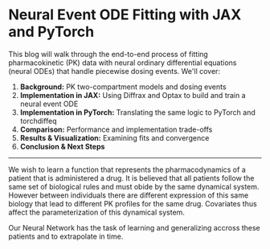# Neural Event ODE Fitting with JAX and PyTorch

This blog will walk through the end-to-end process of fitting pharmacokinetic (PK) data with neural ordinary differential equations (neural ODEs) that handle piecewise dosing events. We'll cover:

1. **Background:** PK two-compartment models and dosing events
2. **Implementation in JAX:** Using Diffrax and Optax to build and train a neural event ODE
3. **Implementation in PyTorch:** Translating the same logic to PyTorch and torchdiffeq
4. **Comparison:** Performance and implementation trade-offs
5. **Results & Visualization:** Examining fits and convergence
6. **Conclusion & Next Steps**

---

We wish to learn a function that represents the pharmacodynamics of a patient that is administered a drug.
It is believed that all patients follow the same set of biological rules and must obide by the same dynamical system. However between individuals there are different expression of this same biology that lead to different PK profiles for the same drug. Covariates thus affect the parameterization of this dynamical system.

Our Neural Network has the task of learning and generalizing accross these patients and to extrapolate in time.

